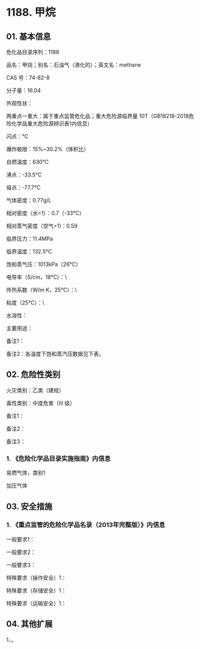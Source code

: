 # 1188. 甲烷

## 01. 基本信息

危化品目录序列：1188

品名：甲烷；别名：石油气（液化的）；英文名：methane

CAS 号：74-82-8

分子量：16.04

外观性状：

两重点一重大：属于重点监管危化品；重大危险源临界量 10T（GB18218-2018危险化学品重大危险源辨识表1内信息）

闪点：℃

爆炸极限：15%~30.2%（体积比）

自燃温度：630℃

沸点：-33.5℃

熔点：-77.7℃

气体密度：0.77g/L

相对密度（水=1）：0.7（-33℃）

相对蒸气密度（空气=1)：0.59

临界压力：11.4MPa

临界温度：132.5℃

饱和蒸气压：1013kPa（26℃）

电导率（S/cm，18℃）：\

传热系数（W/m·K，25℃）：\

粘度（25℃）：\

水溶性：

主要用途：

备注1：

备注2：各温度下饱和蒸汽压数据见下表。

## 02. 危险性类别

火灾类别：乙类（建规）

毒性类别：中度危害（Ⅲ 级）

备注1：

备注2：

备注3：

### 1. 《危险化学品目录实施指南》内信息

易燃气体，类别1

加压气体

## 03. 安全措施

### 1. 《重点监管的危险化学品名录（2013年完整版）》内信息

一般要求1：

一般要求2：

一般要求3：

特殊要求（操作安全）1：

特殊要求（存储安全）1：

特殊要求（运输安全）1：

## 04. 其他扩展

1、。

